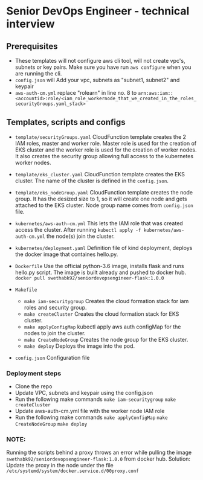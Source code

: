 # Senior DevOps Engineer - technical interview

## Prerequisites
-  These templates will not configure aws cli tool, will not create vpc's, subnets or key pairs. Make sure you have run `aws configure` when you are running the cli.
-  `config.json` will Add your vpc, subnets as "subnet1, subnet2" and keypair
-  `aws-auth-cm.yml` replace "rolearn" in line no. 8 to  `arn:aws:iam::<accountid>:role/<iam_role_workernode_that_we_created_in_the_roles_securityGroups.yaml_stack> `

## Templates, scripts and configs

- `template/securityGroups.yaml` CloudFunction template creates the 2 IAM roles, master and worker role. Master role is used for the creation of EKS cluster and the worker role is used for the creation of worker nodes. It also creates the security group allowing full access to the kubernetes worker nodes.

- `template/eks_cluster.yaml` CloudFunction template creates the EKS cluster. The name of the cluster is defined in the `config.json`.

- `template/eks_nodeGroup.yaml` CloudFunction template creates the node group. It has the desized size to 1, so it will create one node and gets attached to the EKS cluster. Node group name comes from `config.json` file.

- `kubernetes/aws-auth-cm.yml` This lets the IAM role that was created access the cluster. After running `kubectl apply -f kubernetes/aws-auth-cm.yml` the node(s) join the cluster.

- `kubernetes/deployment.yaml` Definition file of kind deployment, deploys the docker image that containes hello.py.

- `Dockerfile` Use the official python-3.6 image, installs flask and runs hello.py script. The image is built already and pushed to docker hub. `docker pull swethabk92/seniordevopsengineer-flask:1.0.0`

- `Makefile`
    - `make iam-securitygroup` Creates the cloud formation stack for iam roles and security group.
    - `make createCluster` Creates the cloud formation stack for EKS cluster.
    - `make applyConfigMap` kubectl apply aws auth configMap for the nodes to join the cluster.
    - `make CreateNodeGroup` Creates the node group for the EKS cluster.
    - `make deploy` Deploys the image into the pod.

- `config.json` Configuration file

### Deployment steps
-   Clone the repo
-   Update VPC, subnets and keypair using the config.json
-   Run the following make commands
    `make iam-securitygroup`
    `make createCluster`
-   Update aws-auth-cm.yml file with the worker node IAM role
-   Run the following make commands
    `make applyConfigMap`
    `make CreateNodeGroup`
    `make deploy`

### NOTE:
Running the scripts behind a proxy throws an error while pulling the image `swethabk92/seniordevopsengineer-flask:1.0.0` from docker hub.
Solution: Update the proxy in the node under the file `/etc/systemd/system/docker.service.d/00proxy.conf`
